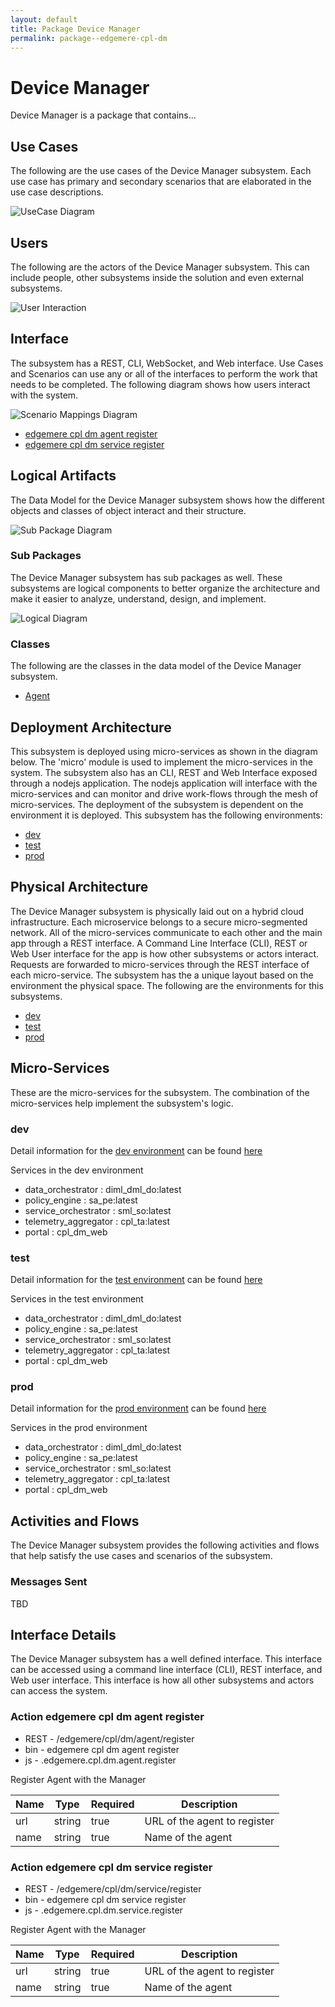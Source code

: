 ```yaml
---
layout: default
title: Package Device Manager
permalink: package--edgemere-cpl-dm
---
```

# Device Manager

Device Manager is a package that contains...



## Use Cases

The following are the use cases of the Device Manager subsystem. Each use case has primary and secondary scenarios
that are elaborated in the use case descriptions.



![UseCase Diagram](./usecases.svg)

## Users

The following are the actors of the Device Manager subsystem. This can include people, other subsystems 
inside the solution and even external subsystems. 



![User Interaction](./userinteraction.svg)

## Interface

The subsystem has a REST, CLI, WebSocket, and Web interface. Use Cases and Scenarios can use any or all
of the interfaces to perform the work that needs to be completed. The following  diagram shows how
users interact with the system.

![Scenario Mappings Diagram](./scenariomapping.svg)

* [ edgemere cpl dm agent register](#action--edgemere-cpl-dm-agent-register)
* [ edgemere cpl dm service register](#action--edgemere-cpl-dm-service-register)


## Logical Artifacts

The Data Model for the  Device Manager subsystem shows how the different objects and classes of object interact
and their structure.

![Sub Package Diagram](./subpackage.svg)

### Sub Packages

The Device Manager subsystem has sub packages as well. These subsystems are logical components to better
organize the architecture and make it easier to analyze, understand, design, and implement.



![Logical Diagram](./logical.svg)

### Classes

The following are the classes in the data model of the Device Manager subsystem.

* [Agent](class-Agent)



## Deployment Architecture

This subsystem is deployed using micro-services as shown in the diagram below. The 'micro' module is
used to implement the micro-services in the system. The subsystem also has an CLI, REST and Web Interface
exposed through a nodejs application. The nodejs application will interface with the micro-services and
can monitor and drive work-flows through the mesh of micro-services. The deployment of the subsystem is 
dependent on the environment it is deployed. This subsystem has the following environments:
* [dev](environment--edgemere-cpl-dm-dev)
* [test](environment--edgemere-cpl-dm-test)
* [prod](environment--edgemere-cpl-dm-prod)



## Physical Architecture

The Device Manager subsystem is physically laid out on a hybrid cloud infrastructure. Each microservice belongs
to a secure micro-segmented network. All of the micro-services communicate to each other and the main app through a
REST interface. A Command Line Interface (CLI), REST or Web User interface for the app is how other subsystems or actors 
interact. Requests are forwarded to micro-services through the REST interface of each micro-service. The subsystem has
the a unique layout based on the environment the physical space. The following are the environments for this
subsystems.
* [dev](environment--edgemere-cpl-dm-dev)
* [test](environment--edgemere-cpl-dm-test)
* [prod](environment--edgemere-cpl-dm-prod)


## Micro-Services

These are the micro-services for the subsystem. The combination of the micro-services help implement
the subsystem's logic.


### dev

Detail information for the [dev environment](environment--edgemere-cpl-dm-dev)
can be found [here](environment--edgemere-cpl-dm-dev)

Services in the dev environment

* data_orchestrator : diml_dml_do:latest
* policy_engine : sa_pe:latest
* service_orchestrator : sml_so:latest
* telemetry_aggregator : cpl_ta:latest
* portal : cpl_dm_web


### test

Detail information for the [test environment](environment--edgemere-cpl-dm-test)
can be found [here](environment--edgemere-cpl-dm-test)

Services in the test environment

* data_orchestrator : diml_dml_do:latest
* policy_engine : sa_pe:latest
* service_orchestrator : sml_so:latest
* telemetry_aggregator : cpl_ta:latest
* portal : cpl_dm_web


### prod

Detail information for the [prod environment](environment--edgemere-cpl-dm-prod)
can be found [here](environment--edgemere-cpl-dm-prod)

Services in the prod environment

* data_orchestrator : diml_dml_do:latest
* policy_engine : sa_pe:latest
* service_orchestrator : sml_so:latest
* telemetry_aggregator : cpl_ta:latest
* portal : cpl_dm_web


## Activities and Flows
The Device Manager subsystem provides the following activities and flows that help satisfy the use
cases and scenarios of the subsystem.




### Messages Sent

TBD

## Interface Details
The Device Manager subsystem has a well defined interface. This interface can be accessed using a
command line interface (CLI), REST interface, and Web user interface. This interface is how all other
subsystems and actors can access the system.

### Action  edgemere cpl dm agent register

* REST - /edgemere/cpl/dm/agent/register
* bin -  edgemere cpl dm agent register
* js - .edgemere.cpl.dm.agent.register

Register Agent with the Manager

| Name | Type | Required | Description |
|---|---|---|---|
| url | string |true | URL of the agent to register |
| name | string |true | Name of the agent |



### Action  edgemere cpl dm service register

* REST - /edgemere/cpl/dm/service/register
* bin -  edgemere cpl dm service register
* js - .edgemere.cpl.dm.service.register

Register Agent with the Manager

| Name | Type | Required | Description |
|---|---|---|---|
| url | string |true | URL of the agent to register |
| name | string |true | Name of the agent |




